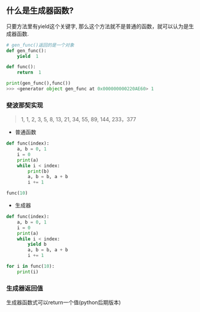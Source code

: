 ## 什么是生成器函数?
只要方法里有yield这个关键字, 那么这个方法就不是普通的函数，就可以认为是生成器函数.
```python
# gen_func()返回的是一个对象
def gen_func():
    yield  1

def func():
    return  1

print(gen_func(),func())  
>>> <generator object gen_func at 0x000000000220AE60> 1
```

### 斐波那契实现
> 1, 1, 2, 3, 5, 8, 13, 21, 34, 55, 89, 144, 233，377

- 普通函数
```python
def func(index):
    a, b = 0, 1
    i = 0
    print(a)
    while i < index:
        print(b)
        a, b = b, a + b
        i += 1

func(10)
```
- 生成器
```python
def func(index):
    a, b = 0, 1
    i = 0
    print(a)
    while i < index:
        yield b
        a, b = b, a + b
        i += 1

for i in func(10):
    print(i)
```

### 生成器返回值
生成器函数式可以return一个值(python后期版本)















